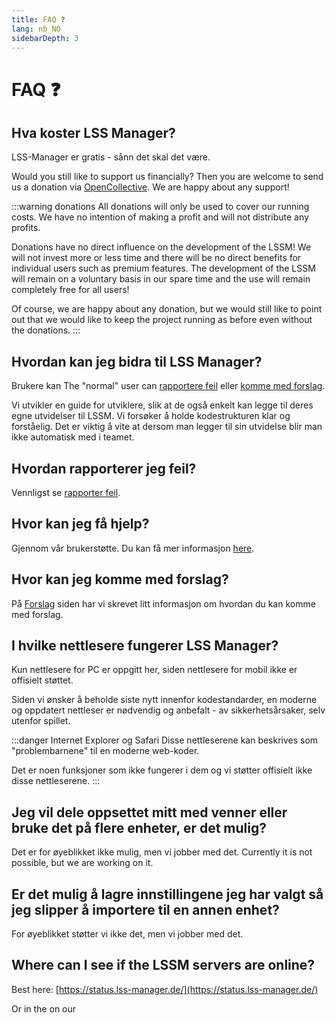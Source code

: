 ```yaml
---
title: FAQ ❓
lang: nb_NO
sidebarDepth: 3
---
```


# FAQ ❓

## Hva koster LSS Manager?
LSS-Manager er gratis - sånn det skal det være.

Would you still like to support us financially? Then you are welcome to send us a donation via [OpenCollective][lssm.donations]. We are happy about any support!

:::warning donations
All donations will only be used to cover our running costs. We have no intention of making a profit and will not distribute any profits.

Donations have no direct influence on the development of the LSSM! We will not invest more or less time and there will be no direct benefits for individual users such as premium features. The development of the LSSM will remain on a voluntary basis in our spare time and the use will remain completely free for all users!

Of course, we are happy about any donation, but we would still like to point out that we would like to keep the project running as before even without the donations.
:::

## Hvordan kan jeg bidra til LSS Manager?
Brukere kan
The "normal" user can [rapportere feil][docs.error_report] eller [komme med forslag][docs.suggestions].

Vi utvikler en guide for utviklere, slik at de også enkelt kan legge til deres egne utvidelser til LSSM. Vi forsøker å holde kodestrukturen klar og forståelig. Det er viktig å vite at dersom man legger til sin utvidelse blir man ikke automatisk med i teamet.

## Hvordan rapporterer jeg feil?
Vennligst se [rapporter feil][docs.error_report].

## Hvor kan jeg få hjelp?
Gjennom vår brukerstøtte. Du kan få mer informasjon [here][docs.support].

## Hvor kan jeg komme med forslag?
På [Forslag][docs.suggestions] siden har vi skrevet litt informasjon om hvordan du kan komme med forslag.

## I hvilke nettlesere fungerer LSS Manager?
Kun nettlesere for PC er oppgitt her, siden nettlesere for mobil ikke er offisielt støttet.

Siden vi ønsker å beholde siste nytt innenfor kodestandarder, en moderne og oppdatert nettleser er nødvendig og anbefalt - av sikkerhetsårsaker, selv utenfor spillet.

<browser-support-table/>

:::danger Internet Explorer og Safari
Disse nettleserene kan beskrives som "problembarnene" til en moderne web-koder.

Det er noen funksjoner som ikke fungerer i dem og vi støtter offisielt ikke disse nettleserene.
:::

## Jeg vil dele oppsettet mitt med venner eller bruke det på flere enheter, er det mulig?
Det er for øyeblikket ikke mulig, men vi jobber med det.
Currently it is not possible, but we are working on it.

## Er det mulig å lagre innstillingene jeg har valgt så jeg slipper å importere til en annen enhet?
For øyeblikket støtter vi ikke det, men vi jobber med det.

## Where can I see if the LSSM servers are online?
Best here: [https://status.lss-manager.de/](https://status.lss-manager.de/)

Or in the <discord-channel channel="uptime"/> on our <discord/>

<!-- ==START_FOOTER== Do NOT edit anything below this line! Any edits will be removed as content is auto generated! -->
[lssm.status]: https://status.lss-manager.de/
[lssm.discord]: https://discord.gg/RcTNjpB
[lssm.userscript]: https://v4.lss-manager.de/lssm-v4.user.js
[lssm.donations]: https://donate.lss-manager.de/
[docs]: https://docs.lss-manager.de/
[docs.apps]: /nb_NO/apps.md
[docs.appstore]: /nb_NO/appstore.md
[docs.bugs]: /nb_NO/bugs.md
[docs.error_report]: /nb_NO/error_report.md
[docs.faq]: /nb_NO/faq.md
[docs.metadata]: /nb_NO/metadata.md
[docs.other]: /nb_NO/other.md
[docs.settings]: /nb_NO/settings.md
[docs.suggestions]: /nb_NO/suggestions.md
[docs.support]: /nb_NO/support.md
[games.self]: https://nodsentralspillet.com
[tampermonkey]: https://tampermonkey.net/
[github]: https://github.com/LSS-Manager/LSSM-V.4
[github.issues]: https://github.com/LSS-Manager/LSSM-V.4/issues
[github.issues.open]: https://github.com/LSS-Manager/LSSM-V.4/issues?q=is%3Aissue+is%3Aopen+label%3Abug